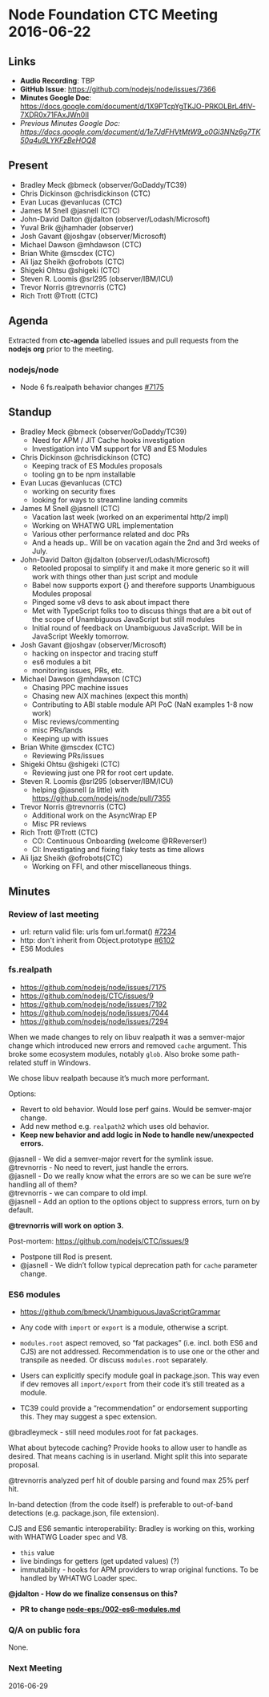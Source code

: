 # Node Foundation CTC Meeting 2016-06-22

## Links

* **Audio Recording**: TBP
* **GitHub Issue**: https://github.com/nodejs/node/issues/7366
* **Minutes Google Doc**: <https://docs.google.com/document/d/1X9PTcpYgTKJO-PRKOLBrL4fIV-7XDR0x71FAxJWn0II>
* _Previous Minutes Google Doc: <https://docs.google.com/document/d/1e7JdFHVtMtW9_o0Gi3NNz6g7TK50q4u9LYKFzBeHOQ8>_

## Present

* Bradley Meck @bmeck (observer/GoDaddy/TC39)
* Chris Dickinson @chrisdickinson (CTC)
* Evan Lucas @evanlucas (CTC)
* James M Snell @jasnell (CTC)
* John-David Dalton @jdalton (observer/Lodash/Microsoft)
* Yuval Brik @jhamhader (observer)
* Josh Gavant @joshgav (observer/Microsoft)
* Michael Dawson @mhdawson (CTC)
* Brian White @mscdex (CTC)
* Ali Ijaz Sheikh @ofrobots (CTC)
* Shigeki Ohtsu @shigeki (CTC)
* Steven R. Loomis @srl295 (observer/IBM/ICU)
* Trevor Norris @trevnorris (CTC)
* Rich Trott @Trott (CTC)

## Agenda

Extracted from **ctc-agenda** labelled issues and pull requests from the **nodejs org** prior to the meeting.

### nodejs/node

* Node 6 fs.realpath behavior changes [#7175](https://github.com/nodejs/node/issues/7175)

## Standup

* Bradley Meck @bmeck (observer/GoDaddy/TC39)
    * Need for APM / JIT Cache hooks investigation
    * Investigation into VM support for V8 and ES Modules
* Chris Dickinson @chrisdickinson (CTC)
    * Keeping track of ES Modules proposals
    * tooling gn to be npm installable
* Evan Lucas @evanlucas (CTC)
    * working on security fixes
    * looking for ways to streamline landing commits
* James M Snell @jasnell (CTC)
    * Vacation last week (worked on an experimental http/2 impl)
    * Working on WHATWG URL implementation
    * Various other performance related and doc PRs
    * And a heads up.. Will be on vacation again the 2nd and 3rd weeks of July.
* John-David Dalton @jdalton (observer/Lodash/Microsoft)
    * Retooled proposal to simplify it and make it more generic so it will work with things other than just script and module
    * Babel now supports export {} and therefore supports Unambiguous Modules proposal
    * Pinged some v8 devs to ask about impact there
    * Met with TypeScript folks too to discuss things that are a bit out of the scope of Unambiguous JavaScript but still modules
    * Initial round of feedback on Unambiguous JavaScript. Will be in JavaScript Weekly tomorrow.
* Josh Gavant @joshgav (observer/Microsoft)
    * hacking on inspector and tracing stuff
    * es6 modules a bit
    * monitoring issues, PRs, etc.
* Michael Dawson @mhdawson (CTC)
    * Chasing PPC machine issues
    * Chasing new AIX machines (expect this month)
    * Contributing to ABI stable module API PoC (NaN examples 1-8 now work)
    * Misc reviews/commenting
    * misc PRs/lands
    * Keeping up with issues
* Brian White @mscdex (CTC)
    * Reviewing PRs/issues
* Shigeki Ohtsu @shigeki (CTC)
    * Reviewing just one PR for root cert update.
* Steven R. Loomis @srl295 (observer/IBM/ICU)
    * helping @jasnell (a little) with https://github.com/nodejs/node/pull/7355
* Trevor Norris @trevnorris (CTC)
    * Additional work on the AsyncWrap EP
    * Misc PR reviews
* Rich Trott @Trott (CTC)
    * CO: Continuous Onboarding (welcome @RReverser!)
    * CI: Investigating and fixing flaky tests as time allows
* Ali Ijaz Sheikh @ofrobots(CTC)
    * Working on FFI, and other miscellaneous things.


## Minutes

### Review of last meeting

* url: return valid file: urls fom url.format() [#7234](https://github.com/nodejs/node/pull/7234)
* http: don't inherit from Object.prototype [#6102](https://github.com/nodejs/node/pull/6102)
* ES6 Modules

### fs.realpath

- https://github.com/nodejs/node/issues/7175
- https://github.com/nodejs/CTC/issues/9
- https://github.com/nodejs/node/issues/7192
- https://github.com/nodejs/node/issues/7044
- https://github.com/nodejs/node/issues/7294

When we made changes to rely on libuv realpath it was a semver-major change which introduced new errors and removed `cache` argument. This broke some ecosystem modules, notably `glob`. Also broke some path-related stuff in Windows.

We chose libuv realpath because it’s much more performant.

Options:
- Revert to old behavior. Would lose perf gains. Would be semver-major change.
- Add new method e.g. `realpath2` which uses old behavior.
- **Keep new behavior and add logic in Node to handle new/unexpected errors.**

@jasnell - We did a semver-major revert for the symlink issue.<br />
@trevnorris - No need to revert, just handle the errors.<br />
@jasnell - Do we really know what the errors are so we can be sure we’re handling all of them?<br />
@trevnorris - we can compare to old impl.<br />
@jasnell - Add an option to the options object to suppress errors, turn on by default.<br />

**@trevnorris will work on option 3.**

Post-mortem: https://github.com/nodejs/CTC/issues/9
- Postpone till Rod is present.
- @jasnell - We didn’t follow typical deprecation path for `cache` parameter change.


### ES6 modules

- https://github.com/bmeck/UnambiguousJavaScriptGrammar

- Any code with `import` or `export` is a module, otherwise a script.
- `modules.root` aspect removed, so “fat packages” (i.e. incl. both ES6 and CJS) are not addressed. Recommendation is to use one or the other and transpile as needed. Or discuss `modules.root` separately.
- Users can explicitly specify module goal in package.json. This way even if dev removes all `import/export` from their code it’s still treated as a module.
- TC39 could provide a “recommendation” or endorsement supporting this. They may suggest a spec extension.

@bradleymeck - still need modules.root for fat packages.

What about bytecode caching? Provide hooks to allow user to handle as desired. That means caching is in userland. Might split this into separate proposal.

@trevnorris analyzed perf hit of double parsing and found max 25% perf hit.

In-band detection (from the code itself) is preferable to out-of-band detections (e.g. package.json, file extension).

CJS and ES6 semantic interoperability: Bradley is working on this, working with WHATWG Loader spec and V8.
- `this` value
- live bindings for getters (get updated values) (?)
- immutability - hooks for APM providers to wrap original functions. To be handled by WHATWG Loader spec.

**@jdalton - How do we finalize consensus on this?**
- **PR to change [node-eps:/002-es6-modules.md](https://github.com/nodejs/node-eps/blob/master/002-es6-modules.md)**

### Q/A on public fora
None.

### Next Meeting
2016-06-29

